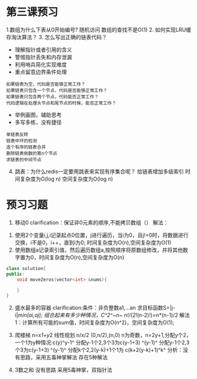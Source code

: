 # 第三课预习
1.数组为什么下表从0开始编号?
随机访问
数组的查找不是O(1)
2. 如何实现LRU缓存淘汰算法？
3. 怎么写出正确的链表代码？
- 理解指针或者引用的含义
- 警惕指针丢失和内存泄漏
- 利用哨兵简化实现难度
- 重点留意边界条件处理
```text
如果链表为空，代码是否能够正常工作？
如果链表只包含一个节点，代码是否能够正常工作？
如果链表只包含两个节点，代码能否正常工作？
代码逻辑在处理头节点和尾节点的时候，能否正常工作？
```
- 举例画图，辅助思考
- 多写多练，没有捷径
```text
单链表反转
链表中环的检测
连个有序的链表合并
删除链表倒数的第n个节点
求链表的中间节点
```
4. 跳表：为什么redis一定要用跳表来实现有序集合呢？
给链表增加多级索引
时间复杂度为O(log n)
空间复杂度为O(log n)

# 预习习题
1. 移动0
clarification：保证非0元素的顺序,不能拷贝数组（<!-- 未切题分析：拓展可能：如果保证0的顺序也不变呢 -->）
解法：
<!-- 未切题答案：1.构建一个数组newNums，遍历Nums,将非零数据按照顺序起点到newNums中，将0数据从尾向前放置数据
时间复杂度为O(n)，O(n+2) -->
1. 使用2个变量i,j,i记录起点0位置，j进行遍历，当i为0，且j!=0时，将数据进行交换，i不是0，i++，直到i为0;
时间复杂度为O(n),空间复杂度为O(1)
2. 使用数组a记录索引值，然后遍历数组a,按照顺序将原数组修改，并将其他数字置为0，时间复杂度为O(n),空间复杂度为O(n)
```c++
class solution{
public:
    void moveZeros(vector<int> &nums){

    }
}

```
2. 盛水最多的容器
clarification:条件：非负整数a1,...an
求目标函数S=|j-i|*min(ai,aj);
组合起来有多少种情况，C^2^~n~
n!/(2!*(n-2)!)=n*(n-1)/2
解法1：计算所有可能的sum值，时间复杂度为O(n^2)，空间复杂度为O(1);

3. 爬楼梯
n=x*1+y*2
线性规划 n/x/2
(0,n/2),(n,0)
n为奇数，n=2y+1,分配y个2，一个1为y种情况:c(y)^y-1^
                分配y-1个2,3个3为c(y-1+3) ^(y-1)^
                分配y-1个2,3个3为c(y-1+3) ^(y-1)^
                分配k个2,2(y-k)+1个1为 c(k+2(y-k)+1)^k^
分析：没有思路，采用五毒神掌解法
存在5种解法
4. 3数之和
没有思路
采用5毒神掌，双指针法